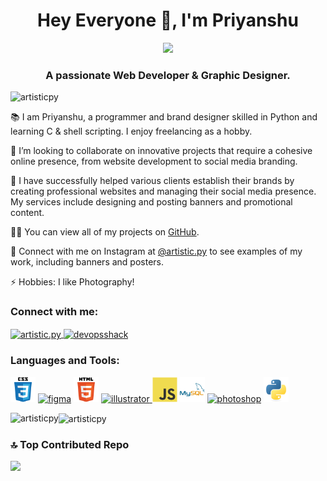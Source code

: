<h1 align="center">Hey Everyone 👋, I'm Priyanshu</h1>
<div align="center">
<img src="https://i.pinimg.com/originals/fb/c6/f3/fbc6f31bd3b84159470b973aca7e0f97.gif">
</div>
<h3 align="center">A passionate Web Developer & Graphic Designer.</h3>

<p align="left">
<img src="https://komarev.com/ghpvc/?username=artisticpy&label=Profile%20views&color=0e75b6&style=flat" alt="artisticpy" />
</p>

📚 I am Priyanshu, a programmer and brand designer skilled in Python and learning C & shell scripting. I enjoy freelancing as a hobby.

🔗 I’m looking to collaborate on innovative projects that require a cohesive online presence, from website development to social media branding.

🤝 I have successfully helped various clients establish their brands by creating professional websites and managing their social media presence. My services include designing and posting banners and promotional content.

👨‍💻 You can view all of my projects on [GitHub](https://github.com/artisticpy?tab=repositories).

🎨 Connect with me on Instagram at [@artistic.py](https://instagram.com/artistic.py) to see examples of my work, including banners and posters.

⚡ Hobbies: I like Photography!

<h3 align="left">Connect with me:</h3>
<p align="left">
<a href="https://instagram.com/artistic.py" target="blank">
<img align="center" src="https://raw.githubusercontent.com/artisticpy/artisticpy/icons/ytpix.svg" alt="artistic.py" height="30" width="40" />
</a>
<a href="https://www.youtube.com/@artisticpy" target="blank">
<img align="center" src="https://raw.githubusercontent.com/artisticpy/artisticpy/icons/ytpix.svg" alt="devopsshack" height="30" width="40" />
</a>
</p>

<h3 align="left">Languages and Tools:</h3>
<p align="left">
<a href="https://www.w3schools.com/css/" target="_blank" rel="noreferrer"><img src="https://raw.githubusercontent.com/devicons/devicon/master/icons/css3/css3-original-wordmark.svg" alt="css3" width="40" height="40"/></a>
<a href="https://www.figma.com/" target="_blank" rel="noreferrer"><img src="https://www.vectorlogo.zone/logos/figma/figma-icon.svg" alt="figma" width="40" height="40"/></a>
<a href="https://www.w3.org/html/" target="_blank" rel="noreferrer"><img src="https://raw.githubusercontent.com/devicons/devicon/master/icons/html5/html5-original-wordmark.svg" alt="html5" width="40" height="40"/></a>
<a href="https://www.adobe.com/in/products/illustrator.html" target="_blank" rel="noreferrer"> <img src="https://www.vectorlogo.zone/logos/adobe_illustrator/adobe_illustrator-icon.svg" alt="illustrator" width="40" height="40"/> </a>
<a href="https://developer.mozilla.org/en-US/docs/Web/JavaScript" target="_blank" rel="noreferrer"><img src="https://raw.githubusercontent.com/devicons/devicon/master/icons/javascript/javascript-original.svg" alt="javascript" width="40" height="40"/></a>
<a href="https://www.mysql.com/" target="_blank" rel="noreferrer"><img src="https://raw.githubusercontent.com/devicons/devicon/master/icons/mysql/mysql-original-wordmark.svg" alt="mysql" width="40" height="40"/></a>
<a href="https://www.photoshop.com/en" target="_blank" rel="noreferrer"><img src="https://upload.wikimedia.org/wikipedia/commons/thumb/a/af/Adobe_Photoshop_CC_icon.svg/1051px-Adobe_Photoshop_CC_icon.svg.png" alt="photoshop" width="40" height="40"/></a>
<a href="https://www.python.org" target="_blank" rel="noreferrer"><img src="https://raw.githubusercontent.com/devicons/devicon/master/icons/python/python-original.svg" alt="python" width="40" height="40"/></a>
</p>

<p><img align="left" src="https://github-readme-stats.vercel.app/api/top-langs?username=artisticpy&show_icons=true&locale=en&layout=compact" alt="artisticpy" /></p>
<p><img align="center" src="https://github-readme-streak-stats.herokuapp.com/?user=artisticpy&" alt="artisticpy" /></p>

### 🔝 Top Contributed Repo
![](https://github-contributor-stats.vercel.app/api?username=artisticpy&limit=5&theme=flat&combine_all_yearly_contributions=true)
